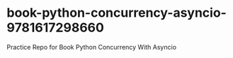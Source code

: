 # book-python-concurrency-asyncio-9781617298660

Practice Repo for Book Python Concurrency With Asyncio
